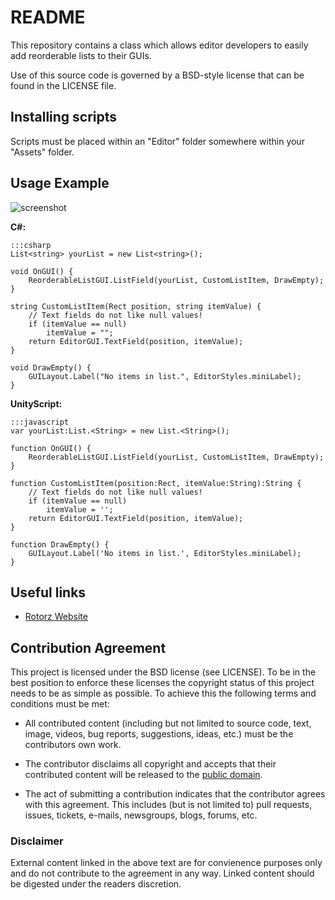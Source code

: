 README
======

This repository contains a class which allows editor developers to easily add reorderable
lists to their GUIs.

Use of this source code is governed by a BSD-style license that can be found in
the LICENSE file.

Installing scripts
------------------

Scripts must be placed within an "Editor" folder somewhere within your "Assets"
folder.

Usage Example
-------------

![screenshot](https://bitbucket.org/rotorz/reorderable-list-editor-field-for-unity/raw/master/screenshot.png)

**C#:**

    :::csharp
    List<string> yourList = new List<string>();
    
    void OnGUI() {
        ReorderableListGUI.ListField(yourList, CustomListItem, DrawEmpty);
    }
	
	string CustomListItem(Rect position, string itemValue) {
		// Text fields do not like null values!
		if (itemValue == null)
			itemValue = "";
		return EditorGUI.TextField(position, itemValue);
	}
	
	void DrawEmpty() {
		GUILayout.Label("No items in list.", EditorStyles.miniLabel);
	}

**UnityScript:**

    :::javascript
    var yourList:List.<String> = new List.<String>();
    
    function OnGUI() {
        ReorderableListGUI.ListField(yourList, CustomListItem, DrawEmpty);
    }
	
	function CustomListItem(position:Rect, itemValue:String):String {
		// Text fields do not like null values!
		if (itemValue == null)
			itemValue = '';
		return EditorGUI.TextField(position, itemValue);
	}
	
	function DrawEmpty() {
		GUILayout.Label('No items in list.', EditorStyles.miniLabel);
	}

Useful links
------------

- [Rotorz Website](<http://rotorz.com>)

Contribution Agreement
----------------------

This project is licensed under the BSD license (see LICENSE). To be in the best
position to enforce these licenses the copyright status of this project needs to
be as simple as possible. To achieve this the following terms and conditions
must be met:

- All contributed content (including but not limited to source code, text,
  image, videos, bug reports, suggestions, ideas, etc.) must be the
  contributors own work.

- The contributor disclaims all copyright and accepts that their contributed
  content will be released to the [public domain](<http://en.wikipedia.org/wiki/Public_domain>).

- The act of submitting a contribution indicates that the contributor agrees
  with this agreement. This includes (but is not limited to) pull requests, issues,
  tickets, e-mails, newsgroups, blogs, forums, etc.

### Disclaimer

External content linked in the above text are for convienence purposes only and
do not contribute to the agreement in any way. Linked content should be digested
under the readers discretion.
